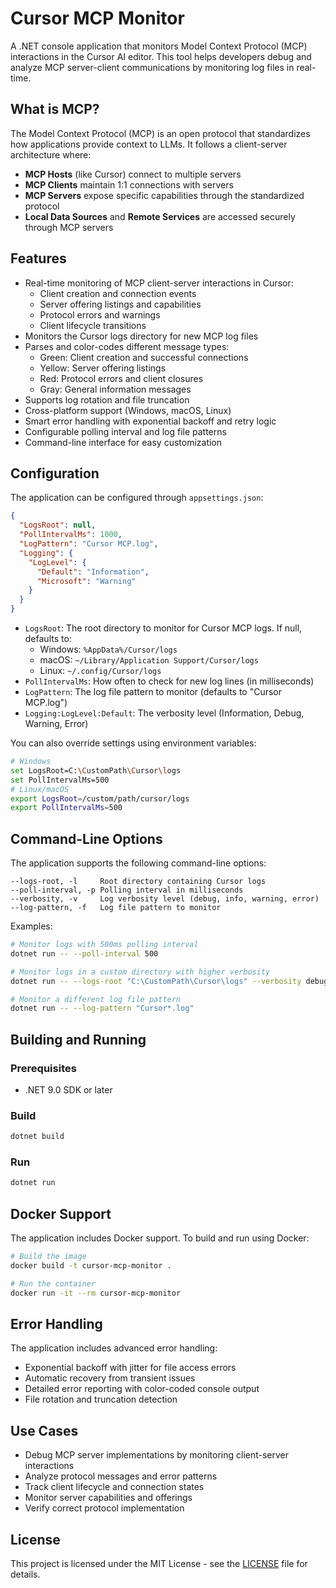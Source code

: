 # Cursor MCP Monitor

A .NET console application that monitors Model Context Protocol (MCP) interactions in the Cursor AI editor. This tool helps developers debug and analyze MCP server-client communications by monitoring log files in real-time.

## What is MCP?

The Model Context Protocol (MCP) is an open protocol that standardizes how applications provide context to LLMs. It follows a client-server architecture where:
- **MCP Hosts** (like Cursor) connect to multiple servers
- **MCP Clients** maintain 1:1 connections with servers
- **MCP Servers** expose specific capabilities through the standardized protocol
- **Local Data Sources** and **Remote Services** are accessed securely through MCP servers

## Features

- Real-time monitoring of MCP client-server interactions in Cursor:
  - Client creation and connection events
  - Server offering listings and capabilities
  - Protocol errors and warnings
  - Client lifecycle transitions
- Monitors the Cursor logs directory for new MCP log files
- Parses and color-codes different message types:
  - Green: Client creation and successful connections
  - Yellow: Server offering listings
  - Red: Protocol errors and client closures
  - Gray: General information messages
- Supports log rotation and file truncation
- Cross-platform support (Windows, macOS, Linux)
- Smart error handling with exponential backoff and retry logic
- Configurable polling interval and log file patterns
- Command-line interface for easy customization

## Configuration

The application can be configured through `appsettings.json`:

```json
{
  "LogsRoot": null,
  "PollIntervalMs": 1000,
  "LogPattern": "Cursor MCP.log",
  "Logging": {
    "LogLevel": {
      "Default": "Information",
      "Microsoft": "Warning"
    }
  }
}
```

- `LogsRoot`: The root directory to monitor for Cursor MCP logs. If null, defaults to:
  - Windows: `%AppData%/Cursor/logs`
  - macOS: `~/Library/Application Support/Cursor/logs`
  - Linux: `~/.config/Cursor/logs`
- `PollIntervalMs`: How often to check for new log lines (in milliseconds)
- `LogPattern`: The log file pattern to monitor (defaults to "Cursor MCP.log")
- `Logging:LogLevel:Default`: The verbosity level (Information, Debug, Warning, Error)

You can also override settings using environment variables:
```bash
# Windows
set LogsRoot=C:\CustomPath\Cursor\logs
set PollIntervalMs=500
# Linux/macOS
export LogsRoot=/custom/path/cursor/logs
export PollIntervalMs=500
```

## Command-Line Options

The application supports the following command-line options:

```
--logs-root, -l     Root directory containing Cursor logs
--poll-interval, -p Polling interval in milliseconds
--verbosity, -v     Log verbosity level (debug, info, warning, error)
--log-pattern, -f   Log file pattern to monitor
```

Examples:
```bash
# Monitor logs with 500ms polling interval
dotnet run -- --poll-interval 500

# Monitor logs in a custom directory with higher verbosity
dotnet run -- --logs-root "C:\CustomPath\Cursor\logs" --verbosity debug

# Monitor a different log file pattern
dotnet run -- --log-pattern "Cursor*.log"
```

## Building and Running

### Prerequisites
- .NET 9.0 SDK or later

### Build
```bash
dotnet build
```

### Run
```bash
dotnet run
```

## Docker Support

The application includes Docker support. To build and run using Docker:

```bash
# Build the image
docker build -t cursor-mcp-monitor .

# Run the container
docker run -it --rm cursor-mcp-monitor
```

## Error Handling

The application includes advanced error handling:

- Exponential backoff with jitter for file access errors
- Automatic recovery from transient issues
- Detailed error reporting with color-coded console output
- File rotation and truncation detection

## Use Cases

- Debug MCP server implementations by monitoring client-server interactions
- Analyze protocol messages and error patterns
- Track client lifecycle and connection states
- Monitor server capabilities and offerings
- Verify correct protocol implementation

## License

This project is licensed under the MIT License - see the [LICENSE](LICENSE) file for details.